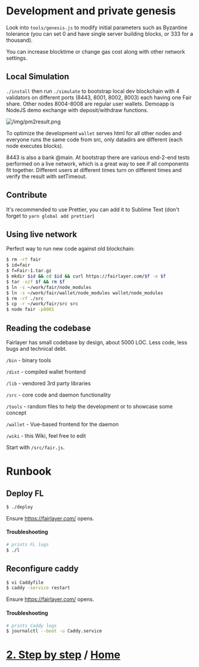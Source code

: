 # Development and private genesis

Look into `tools/genesis.js` to modify initial parameters such as Byzantine tolerance (you can set 0 and have single server building blocks, or 333 for a thousand).

You can increase blocktime or change gas cost along with other network settings.

## Local Simulation

`./install` then run `./simulate` to bootstrap local dev blockchain with 4 validators on different ports (8443, 8001, 8002, 8003) each having one Fair share. Other nodes 8004-8008 are regular user wallets. Demoapp is NodeJS demo exchange with deposit/withdraw functions.

![/img/pm2result.png](/img/pm2result.png)

To optimize the development `wallet` serves html for all other nodes and everyone runs the same code from src, only datadirs are different (each node executes blocks).

8443 is also a bank @main. At bootstrap there are various end-2-end tests performed on a live network, which is a great way to see if all components fit together. Different users at different times turn on different times and verify the result with setTimeout.

## Contribute

It's recommended to use Prettier, you can add it to Sublime Text (don't forget to `yarn global add prettier`)

## Using live network

Perfect way to run new code against old blockchain:

```sh
$ rm -rf fair
$ id=fair
$ f=Fair-1.tar.gz
$ mkdir $id && cd $id && curl https://fairlayer.com/$f -o $f
$ tar -xzf $f && rm $f
$ ln -s ~/work/fair/node_modules
$ ln -s ~/work/fair/wallet/node_modules wallet/node_modules
$ rm -rf ./src
$ cp -r ~/work/fair/src src
$ node fair -p8001
```

## Reading the codebase

Fairlayer has small codebase by design, about 5000 LOC. Less code, less bugs and technical debt.

`/bin` - binary tools

`/dist` - compiled wallet frontend

`/lib` - vendored 3rd party libraries

`/src` - core code and daemon functionality

`/tools` - random files to help the development or to showcase some concept

`/wallet` - Vue-based frontend for the daemon

`/wiki` - this Wiki, feel free to edit

Start with `/src/fair.js`.

# Runbook

## Deploy FL

```sh
$ ./deploy
```

Ensure https://fairlayer.com/ opens.

#### Troubleshooting

```sh
# prints FL logs
$ ./l
```

## Reconfigure caddy

```sh
$ vi Caddyfile
$ caddy -service restart
```

Ensure https://fairlayer.com/ opens.

#### Troubleshooting

```sh
# prints Caddy logs
$ journalctl --boot -u Caddy.service
```

# [2. Step by step](/11_step_by_step.md) / [Home](/README.md)
